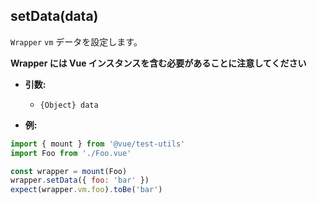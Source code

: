 ## setData(data)

`Wrapper` `vm` データを設定します。

**Wrapper には Vue インスタンスを含む必要があることに注意してください**

- **引数:**
  - `{Object} data`

- **例:**

```js
import { mount } from '@vue/test-utils'
import Foo from './Foo.vue'

const wrapper = mount(Foo)
wrapper.setData({ foo: 'bar' })
expect(wrapper.vm.foo).toBe('bar')
```
